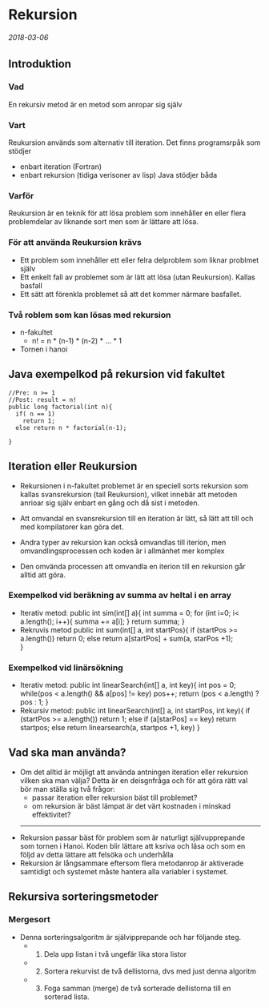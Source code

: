# Rekursion
###### 2018-03-06

## Introduktion
### Vad
En rekursiv metod är en metod som anropar sig själv
### Vart
Reukursion används som alternativ till iteration. Det finns programsrpåk som stödjer
- enbart iteration (Fortran)
- enbart rekursion (tidiga verisoner av lisp)
Java stödjer båda
### Varför
Reukursion är en teknik för att lösa problem som innehåller en eller flera problemdelar av liknande sort men som är lättare att lösa.

### För att använda Reukursion krävs
- Ett problem som innehåller ett eller felra delproblem som liknar problmet själv
- Ett enkelt fall av problemet som är lätt att lösa (utan Reukursion). Kallas basfall
- Ett sätt att förenkla problemet så att det kommer närmare basfallet.

### Två roblem som kan lösas med rekursion

- n-fakultet
  - n! = n * (n-1) * (n-2) * ... * 1
- Tornen i hanoi

## Java exempelkod på rekursion vid fakultet
    //Pre: n >= 1
    //Post: result = n!
    public long factorial(int n){
      if( n == 1)
        return 1;
      else return n * factorial(n-1);

    }

## Iteration eller Reukursion

- Rekursionen i n-fakultet problemet är en speciell sorts rekursion som kallas svansrekursion (tail Reukursion),
vilket innebär att metoden anrioar sig själv enbart en gång och då sist i metoden.

- Att omvandal en svansrekursion till en iteration är lätt, så lätt att till och med kompilatorer kan göra det.
- Andra typer av rekursion kan också omvandlas till iterion, men omvandlingsprocessen och koden är i allmänhet mer komplex
- Den omvända processen att omvandla en iterion till en rekursion går alltid att göra.

### Exempelkod vid beräkning av summa av heltal i en array
- Iterativ metod:
    public int sim(int[] a){
      int summa = 0;
      for (int i=0; i< a.length(); i++){
        summa += a[i];
      }
        return summa;
    }
- Rekruvis metod
    public int sum(int[] a, int startPos){
      if (startPos >= a.length())
        return 0;
      else
        return a[startPos] + sum(a, starPos +1);    
    }
### Exempelkod vid linärsökning
- Iterativ metod:
    public int linearSearch(int[] a, int key){
      int pos = 0;
      while(pos < a.length() && a[pos] != key)
        pos++;
      return (pos < a.length) ? pos : 1;
    }
- Rekursiv metod:
    public int linearSearch(int[] a, int startPos, int key){
      if (startPos >= a.length())
        return 1;
      else if (a[starPos] == key)
        return startpos;
      else
        return linearsearch(a, startpos +1, key)
    }

## Vad ska man använda?
- Om det alltid är möjligt att använda antningen iteration eller rekursion vilken ska man välja? Detta är en deisgnfråga och för att göra rätt val bör man ställa sig två frågor:
  - passar iteration eller rekursion bäst till problemet?
  - om rekursion är bäst lämpat är det värt kostnaden i minskad effektivitet?
  ---
- Rekursion passar bäst för problem som är naturligt självupprepande som tornen i Hanoi. Koden blir lättare att ksriva och läsa och som en följd av detta lättare att felsöka och underhålla
- Rekursion är långsammare eftersom flera metodanrop är aktiverade samtidigt och systemet måste hantera alla variabler i systemet.

## Rekursiva sorteringsmetoder
### Mergesort
- Denna sorteringsalgoritm är självipprepande och har följande steg.
  - 1. Dela upp listan i två ungefär lika stora listor
  - 2. Sortera rekurvist de två dellistorna, dvs med just denna algoritm
  - 3. Foga samman (merge) de två sorterade dellistorna till en sorterad lista.
###

